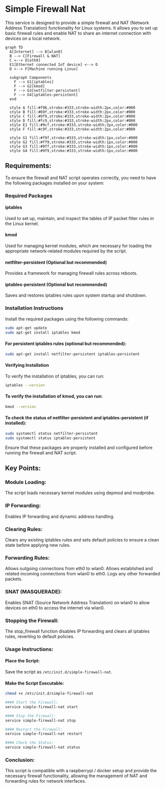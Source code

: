 # Simple Firewall Nat

This service is designed to provide a simple firewall and NAT (Network Address Translation) functionality for Linux systems. It allows you to set up basic firewall rules and enable NAT to share an internet connection with devices on a local network.

```mermaid
graph TD
  A[Internet] --> B[wlan0]
  B --> C[Firewall & NAT]
  C <--> D[eth0]
  E1[Ethernet connected IoT device] <--> D
  D <--> F[Machine running Linux]

  subgraph Components
    F --> G1[iptables]
    F --> G2[kmod]
    F --> G3[netfilter-persistent]
    F --> G4[iptables-persistent]
  end

  style A fill:#f96,stroke:#333,stroke-width:2px,color:#000
  style B fill:#69f,stroke:#333,stroke-width:2px,color:#000
  style C fill:#9f9,stroke:#333,stroke-width:2px,color:#000
  style D fill:#fc9,stroke:#333,stroke-width:2px,color:#000
  style E1 fill:#9cf,stroke:#333,stroke-width:2px,color:#000
  style F fill:#c9f,stroke:#333,stroke-width:2px,color:#000

  style G1 fill:#f9f,stroke:#333,stroke-width:1px,color:#000
  style G2 fill:#ff9,stroke:#333,stroke-width:1px,color:#000
  style G3 fill:#9ff,stroke:#333,stroke-width:1px,color:#000
  style G4 fill:#9f9,stroke:#333,stroke-width:1px,color:#000
```

## Requirements:
To ensure the firewall and NAT script operates correctly, you need to have the following packages installed on your system:

### Required Packages
#### iptables
Used to set up, maintain, and inspect the tables of IP packet filter rules in the Linux kernel.

#### kmod
Used for managing kernel modules, which are necessary for loading the appropriate network-related modules required by the script.

#### netfilter-persistent (Optional but recommended)
Provides a framework for managing firewall rules across reboots.

#### iptables-persistent (Optional but recommended)
Saves and restores iptables rules upon system startup and shutdown.

### Installation Instructions
Install the required packages using the following commands:

```bash
sudo apt-get update
sudo apt-get install iptables kmod
```

#### For persistent iptables rules (optional but recommended):
```bash
sudo apt-get install netfilter-persistent iptables-persistent
```

#### Verifying Installation
To verify the installation of iptables, you can run:
```bash
iptables --version
```

#### To verify the installation of kmod, you can run:
```bash
kmod --version
```

#### To check the status of netfilter-persistent and iptables-persistent (if installed):
```bash
sudo systemctl status netfilter-persistent
sudo systemctl status iptables-persistent
```
Ensure that these packages are properly installed and configured before running the firewall and NAT script.

## Key Points:
### Module Loading:
The script loads necessary kernel modules using depmod and modprobe.

### IP Forwarding:
Enables IP forwarding and dynamic address handling.

### Clearing Rules:
Clears any existing iptables rules and sets default policies to ensure a clean state before applying new rules.

### Forwarding Rules:
Allows outgoing connections from eth0 to wlan0.
Allows established and related incoming connections from wlan0 to eth0.
Logs any other forwarded packets.

### SNAT (MASQUERADE):
Enables SNAT (Source Network Address Translation) on wlan0 to allow devices on eth0 to access the internet via wlan0.

### Stopping the Firewall:
The stop_firewall function disables IP forwarding and clears all iptables rules, reverting to default policies.

### Usage Instructions:
#### Place the Script:
Save the script as `/etc/init.d/simple-firewall-nat`.

#### Make the Script Executable:

```bash
chmod +x /etc/init.d/simple-firewall-nat

#### Start the Firewall:
service simple-firewall-nat start

#### Stop the Firewall:
service simple-firewall-nat stop

#### Restart the Firewall:
service simple-firewall-nat restart

#### Check the Status:
service simple-firewall-nat status
```

### Conclusion:
This script is compatible with a raspberrypi / docker setup and provide the necessary firewall functionality,
allowing the management of NAT and forwarding rules for network interfaces.
